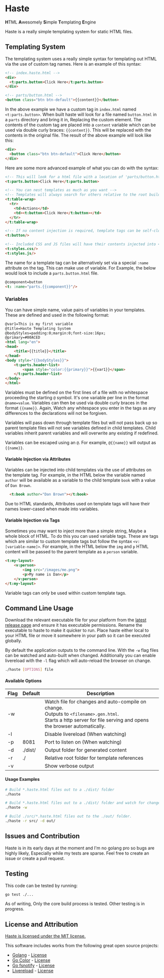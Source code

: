 # Haste

**H**TML **A**wesomely **S**imple **T**emplating **E**ngine

Haste is a really simple templating system for static HTML files.

## Templating System

The templating system uses a really simple syntax for templating out HTML via the use of custom tag names.
Here is an example of this syntax:

```html
<!-- index.haste.html -->
<div>
  <t:parts.button>Click Here</t:parts.button>
</div>

<!-- parts/button.html -->
<button class="btn btn-default">{{content}}</button>
```

In the above example we have a custom tag in `index.html` named `<t:parts.button>`. When built haste will look for a file named `button.html` in a `parts` directory and bring it in, Replacing the custom element. The contents of the custom tag are placed into a `content` variable which can be used via double curly braces: `{{content}}`. This will be replaced with the contents in the original file. The result of the above example will look like this:

```html
<div>
  <button class="btn btn-default">Click Here</button>
</div>
```

Here are some more advanced example of what you can do with the syntax:

```html
<!-- This will look for a html file with a location of 'parts/button.html', relative to the build directory -->
<t:parts.button>Click Here</t:parts.button>

<!-- You can nest templates as much as you want -->
<!-- Templates will always search for others relative to the root build location -->
<t:table-wrap>
  <tr>
    <td>Actions</td>
    <td><t:button>Click Here</t:button></td>
  </tr>
</t:table-wrap>

<!-- If no content injection is required, template tags can be self-closing -->
<t:button/>

<!-- Included CSS and JS files will have their contents injected into <style> or <script> tags -->
<t:styles.css/>
<t:styles.js/>

```

The name for a template tag can be alternatively set via a special `:name` attribute on the tag. This can make use of variable. For Example, the below would look to include a `parts.button.html` file.

```html
@component=button
<t: :name="parts.{{component}}"/> 
```

### Variables

You can have simple name, value pairs of variables in your templates. These are defined and used in the following format:

```html
@var1=This is my first variable
@title=Haste Templating System
@bodyStyles=padding:0;margin:0;font-size:16px;
@primary=#00ACED
<html lang="en">
<head>
	<title>{{title}}</title>
</head>
<body style="{{bodyStyles}}">
	<t:parts.header-list>
		<span style="color:{{primary}}">{{var1}}</span>
	</t:parts.header-list>
</body>
</html>
```

Variables must be defined on the first lines of a file with no whitespace proceeding the starting `@` symbol. It's one variable per line in the format `@name=value`. Variables can then be used via double curly braces in the format `{{name}}`. Again, Watch any whitespace you enter in the tags as any differences to the declarations will not be forgiven.

Variables will pass down through template files but will not pass back up so parent template files will not see variables defined in child templates. Child variables inherit parent variables and will overwrite any existing if redefined.

Variables can be escaped using an `@`. For example, `@{{name}}` will output as `{{name}}`.

#### Variable Injection via Attributes

Variables can be injected into child templates via the use of attributes on the template tag. For example, in the HTML below the variable named `author` will be available as a variable to the child template `book` with a value of `Dan Brown`.

```html
  <t:book author="Dan Brown"></t:book>
```

Due to HTML standards, Attributes used on template tags will have their names lower-cased when made into variables.

#### Variable Injection via Tags

Sometimes you may want to inject more than a simple string, Maybe a whole block of HTML. To do this you can used variable tags.
These are tags which are similar to custom template tags but follow the syntax `<v:[variable-name]>`. For example, in the HTML below the `img` and `p` HTML content will be passed to the parent template as a `person` variable.

```html
<t:my-layout>
    <v:person>
        <img src="/images/me.png">
        <p>My name is Dan</p>
    </v:person>
</t:my-layout>
```

Variable tags can only be used within custom template tags.

## Command Line Usage

Download the relevant executable file for your platform from the [latest release page](https://github.com/ssddanbrown/haste/releases/latest) and ensure it has executable permissions. Rename the executable to haste to make it quicker to run. Place haste either local to your HTML file or move it somewhere in your path so it can be executed globally.

By default the application outputs to the command line. With the `-w` flag files can be watched and auto-built when changed. Additionally you can enable livereload with the `-l` flag which will auto-reload the browser on change.

```bash
./haste [OPTIONS] file
```

#### Available Options

| Flag | Default | Description |
|------|---------|-------------|
| -w   |         | Watch file for changes and auto-compile on change. <br> Outputs to `<filename>.gen.html`.  <br> Starts a http server for file serving and opens the browser automatically.    |
| -l   |         | Disable livereload (When watching) |
| -p   | 8081    | Port to listen on (When watching) |
| -d   | ./dist/ | Output folder for generated content |
| -r   | ./      | Relative root folder for template references |
| -v   |         | Show verbose output |


#### Usage Examples

``` bash
# Build *.haste.html files out to a ./dist/ folder
./haste

# Build *.haste.html files out to a ./dist/ folder and watch for changes
./haste -w

# Build ./src/*.haste.html files out to the ./out/ folder.
./haste -r src/ -d out/
```

## Issues and Contribution

Haste is in its early days at the moment and I'm no golang pro so bugs are highly likely, Especially while my tests are sparse. Feel free to create an issue or create a pull request.

## Testing

This code can be tested by running:

```bash
go test ./...
```

As of writing, Only the core build process is tested. Other testing is in progress.

## License and Attribution

[Haste is licensed under the MIT license.](https://raw.githubusercontent.com/ssddanbrown/haste/master/LICENSE)

This software includes works from the following great open source projects:

* [Golang](https://github.com/golang/go) - [License](https://github.com/golang/go/blob/master/LICENSE)
* [Go Color](https://github.com/fatih/color) - [License](https://github.com/fatih/color/blob/master/LICENSE.md)
* [Go fsnotify](https://github.com/fsnotify/fsnotify) - [License](https://github.com/howeyc/fsnotify/blob/master/LICENSE)
* [Livereload](https://github.com/livereload/livereload-js) - [License](https://github.com/livereload/livereload-js/blob/master/LICENSE)

